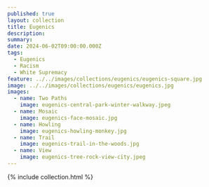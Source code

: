 ```yaml
---
published: true
layout: collection
title: Eugenics
description: 
summary: 
date: 2024-06-02T09:00:00.000Z
tags:
  - Eugenics
  - Racism
  - White Supremacy
feature: ../../images/collections/eugenics/eugenics-square.jpg
image: ../../images/collections/eugenics/eugenics.jpg
images:
  - name: Two Paths
    image: eugenics-central-park-winter-walkway.jpeg
  - name: Mosaic
    image: eugenics-face-mosaic.jpg
  - name: Howling
    image: eugenics-howling-monkey.jpg
  - name: Trail
    image: eugenics-trail-in-the-woods.jpg
  - name: View
    image: eugenics-tree-rock-view-city.jpeg
---
```

{% include collection.html %}
